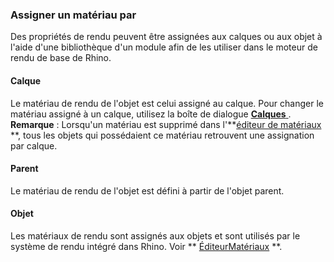### Assigner un matériau par
Des propriétés de rendu peuvent être assignées aux calques ou aux objet à l'aide d'une bibliothèque d'un module afin de les utiliser dans le moteur de rendu de base de Rhino.

#### Calque
Le matériau de rendu de l'objet est celui assigné au calque. Pour changer le matériau assigné à un calque, utilisez la boîte de dialogue [**Calques** ](layer.html) .
 **Remarque** : Lorsqu'un matériau est supprimé dans l'**[éditeur de matériaux](materialeditor.html) **, tous les objets qui possédaient ce matériau retrouvent une assignation par calque.

#### Parent
Le matériau de rendu de l'objet est défini à partir de l'objet parent.

#### Objet
Les matériaux de rendu sont assignés aux objets et sont utilisés par le système de rendu intégré dans Rhino.
Voir ** [ÉditeurMatériaux](materialeditor.html) **.